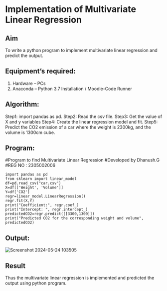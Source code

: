 # Implementation of Multivariate Linear Regression
## Aim
To write a python program to implement multivariate linear regression and predict the output.
## Equipment’s required:
1.	Hardware – PCs
2.	Anaconda – Python 3.7 Installation / Moodle-Code Runner
## Algorithm:
Step1:
import pandas as pd.
Step2:
Read the csv file.
Step3:
Get the value of X and y variables
Step4:
Create the linear regression model and fit.
Step5:
Predict the CO2 emission of a car where the weight is 2300kg, and the volume is 1300cm cube.

## Program:
#Program to find Multivariate Linear Regression
#Developed by Dhanush.G
#REG NO : 2305002006
```
import pandas as pd
from sklearn import linear_model
df=pd.read_csv("car.csv")
X=df[['Weight', 'Volume']]
Y=df['CO2']
regr=linear_model.LinearRegression()
regr.fit(X,Y)
print("Coefficient:", regr.coef_)
print("Intercept: ", regr.intercept_)
predictedCO2=regr.predict([[3300,1300]])
print("Predicted CO2 for the corresponding weight and volume", predictedCO2)
```
## Output:
![Screenshot 2024-05-24 103505](https://github.com/etjabajasphin/Multivariate-Linear-Regression/assets/155508176/3f5c281f-7b01-4cd2-a027-847f5a32c53b)


## Result
Thus the multivariate linear regression is implemented and predicted the output using python program.
